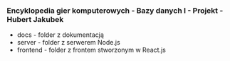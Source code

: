 ### Encyklopedia gier komputerowych - Bazy danych I - Projekt - Hubert Jakubek

- docs - folder z dokumentacją
- server - folder z serwerem Node.js
- frontend - folder z frontem stworzonym w React.js